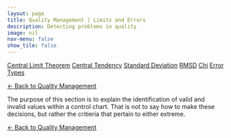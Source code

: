 ```yaml
---
layout: page
title: Quality Management | Limits and Errors
description: Detecting problems in quality
image: nil
nav-menu: false
show_tile: false
---
```


<a href="central-limit-theorem.html" class="button small">Central Limit Theorem</a>
<a href="central-tendency.html" class="button small">Central Tendency</a>
<a href="standard-deviation.html" class="button small">Standard Deviation</a>
<a href="rmsd.html" class="button small">RMSD</a>
<a href="chi.html" class="button small">Chi</a>
<a href="error-types.html" class="button small">Error Types</a>

<a href="/quality-management">&#x2190; Back to Quality Management</a>

The purpose of this section is to explain the identification of valid and invalid values within a control chart. That is not to say how to make these decisions, but rather the critieria that pertain to either extreme.

<a href="/quality-management">&#x2190; Back to Quality Management</a>
